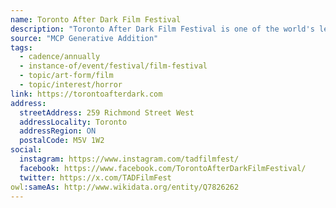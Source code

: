 ```yaml
---
name: Toronto After Dark Film Festival
description: "Toronto After Dark Film Festival is one of the world's leading showcases of new horror, sci-fi, action & cult movies."
source: "MCP Generative Addition"
tags:
  - cadence/annually
  - instance-of/event/festival/film-festival
  - topic/art-form/film
  - topic/interest/horror
link: https://torontoafterdark.com
address:
  streetAddress: 259 Richmond Street West
  addressLocality: Toronto
  addressRegion: ON
  postalCode: M5V 1W2
social:
  instagram: https://www.instagram.com/tadfilmfest/
  facebook: https://www.facebook.com/TorontoAfterDarkFilmFestival/
  twitter: https://x.com/TADFilmFest
owl:sameAs: http://www.wikidata.org/entity/Q7826262
---
```

